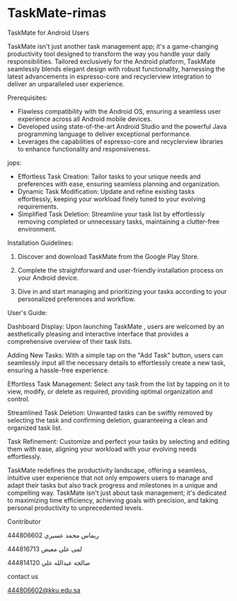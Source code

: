 # TaskMate-rimas
TaskMate  for Android Users

TaskMate isn't just another task management app; it's a game-changing productivity tool designed to transform the way you handle your daily responsibilities. Tailored exclusively for the Android platform, TaskMate seamlessly blends elegant design with robust functionality, harnessing the latest advancements in espresso-core and recyclerview integration to deliver an unparalleled user experience.

Prerequisites:

- Flawless compatibility with the Android OS, ensuring a seamless user experience across all Android mobile devices.
- Developed using state-of-the-art Android Studio and the powerful Java programming language to deliver exceptional performance.
- Leverages the capabilities of espresso-core and recyclerview libraries to enhance functionality and responsiveness.

jops:

- Effortless Task Creation: Tailor tasks to your unique needs and preferences with ease, ensuring seamless planning and organization.
- Dynamic Task Modification: Update and refine existing tasks effortlessly, keeping your workload finely tuned to your evolving requirements.
- Simplified Task Deletion: Streamline your task list by effortlessly removing completed or unnecessary tasks, maintaining a clutter-free environment.

Installation Guidelines:

1. Discover and download TaskMate from the Google Play Store.
   
3. Complete the straightforward and user-friendly installation process on your Android device.
   
5. Dive in and start managing and prioritizing your tasks according to your personalized preferences and workflow.

User's Guide:

Dashboard Display:
Upon launching TaskMate , users are welcomed by an aesthetically pleasing and interactive interface that provides a comprehensive overview of their task lists.

Adding New Tasks:
With a simple tap on the "Add Task" button, users can seamlessly input all the necessary details to effortlessly create a new task, ensuring a hassle-free experience.

Effortless Task Management:
Select any task from the list by tapping on it to view, modify, or delete as required, providing optimal organization and control.

Streamlined Task Deletion:
Unwanted tasks can be swiftly removed by selecting the task and confirming deletion, guaranteeing a clean and organized task list.

Task Refinement:
Customize and perfect your tasks by selecting and editing them with ease, aligning your workload with your evolving needs effortlessly.


TaskMate redefines the productivity landscape, offering a seamless, intuitive user experience that not only empowers users to manage and adapt their tasks but also track progress and milestones in a unique and compelling way. TaskMate isn't just about task management; it's dedicated to maximizing time efficiency, achieving goals with precision, and taking personal productivity to unprecedented levels.

Contributor

ريماس محمد عسيري
444806602

لمى علي معيض
444816713

صالحة عبدالله علي
444814120


contact us

444806602@kku.edu.sa


